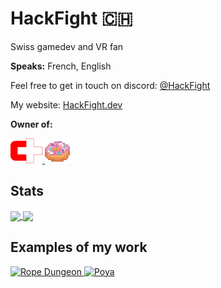 # HackFight 🇨🇭  

Swiss gamedev and VR fan

**Speaks:** French, English

Feel free to get in touch on discord: [@HackFight](https://discordapp.com/users/691967643728609290)

My website: [HackFight.dev](https://www.hackfight.dev)

**Owner of:**
<p align="left">
  <a href="https://swisscommunities.github.io" target="_blank" rel="noreferrer">
    <img src="https://github.com/HackFight/HackFight/blob/main/swisscommunities.png" alt="swisscommunities" width="51" height="40"/>
  </a>
  <a href="https://github.com/DonutBytes-Studio" target="_blank" rel="noreferrer">
    <img src="https://github.com/HackFight/HackFight/blob/main/DonutBytes.png" alt="donutbytes" width="40" height="40"/>
  </a>
</p>

## Stats
<a href="https://github.com/anuraghazra/github-readme-stats">
  <img height=200 align="center" src="https://github-readme-stats.vercel.app/api?username=hackfight&show_icons=true&theme=synthwave&rank_icon=github&include_all_commits=true" />
</a>
<a href="https://github.com/anuraghazra/convoychat">
  <img height=200 align="center" src="https://github-readme-stats.vercel.app/api/top-langs/?username=hackfight&layout=donut&theme=synthwave&exclude_repo=Le-truc-super-cool-qu-on-va-faire-pendant-cette-semaine,Claustrobox,Tetrisnt,Esterrial_Prototype,EPQ-Project" />
</a>

## Examples of my work

<p align="left">
  <a href="https://hackfight.itch.io/ropedungeon">
    <img src="https://img.itch.zone/aW1nLzg2NTE3NzgucG5n/180x143%23c/90Ovbg.png" alt="Rope Dungeon">
  </a>
  <a href="https://hackfight.itch.io/poya">
    <img src="https://img.itch.zone/aW1nLzE3MDg3NDg4LmdpZg==/180x143%23c/oX6Kc8.gif" alt="Poya" height=143 width=180>
  </a>
</p>
